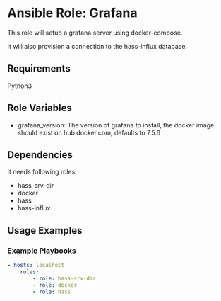 # Ansible Role: Grafana

This role will setup a grafana server using docker-compose.

It will also provision a connection to the hass-influx database.

## Requirements

Python3

## Role Variables

* grafana_version: The version of grafana to install, the docker image should exist on hub.docker.com, defaults to 7.5.6

## Dependencies

It needs following roles:

* hass-srv-dir
* docker
* hass
* hass-influx

## Usage Examples

### Example Playbooks

```yaml
- hosts: localhost
    roles:
        - role: hass-srv-dir
        - role: docker
        - role: hass
```

